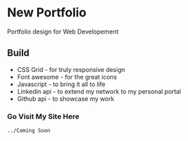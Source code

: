 # New Portfolio

Portfolio design for Web Developement 


## Build

* CSS Grid - for truly responsive design
* Font awesome - for the great icons
* Javascript - to bring it all to life
* Linkedin api - to extend my network to my personal portal
* Github api - to showcase my work 

### Go Visit My Site Here

```
../Coming Soon
```




